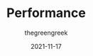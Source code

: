 ---
author: thegreengreek
date: 2021-11-17
permalink: false
publisher: httparchive
tags:
  - studies
  - performance
  - user-experience
target_url: https://almanac.httparchive.org/en/2021/performance
title: Performance
---